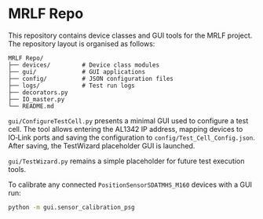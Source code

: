 # MRLF Repo

This repository contains device classes and GUI tools for the MRLF project. The repository layout is organised as follows:

```
MRLF Repo/
├── devices/         # Device class modules
├── gui/             # GUI applications
├── config/          # JSON configuration files
├── logs/            # Test run logs
├── decorators.py
├── IO_master.py
└── README.md
```

`gui/ConfigureTestCell.py` presents a minimal GUI used to configure a test cell. The tool allows entering the AL1342 IP address, mapping devices to IO‑Link ports and saving the configuration to `config/Test_Cell_Config.json`. After saving, the TestWizard placeholder GUI is launched.

`gui/TestWizard.py` remains a simple placeholder for future test execution tools.

To calibrate any connected `PositionSensorSDATMHS_M160` devices with a GUI run:

```bash
python -m gui.sensor_calibration_psg
```
